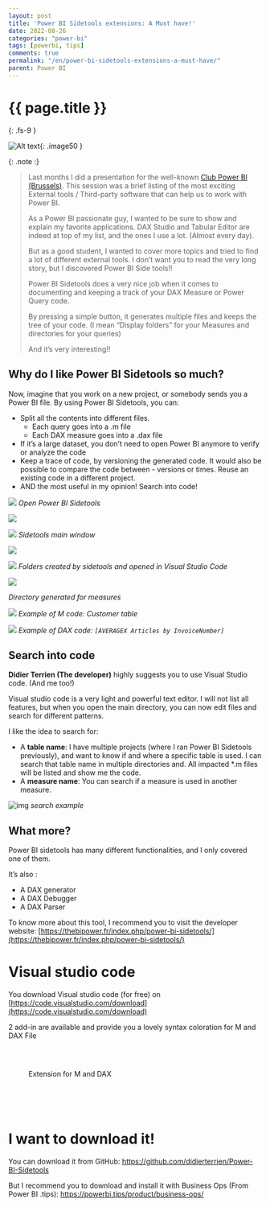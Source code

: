 ```yaml
---
layout: post
title: 'Power BI Sidetools extensions: A Must have!'
date: 2022-08-26
categories: "power-bi"
tags: [powerbi, tips]
comments: true
permalink: "/en/power-bi-sidetools-extensions-a-must-have/"
parent: Power BI
---
```

# {{ page.title }}
{: .fs-9 }


![Alt text](<../../assets/2023/Sidetools copy_500.png>){: .image50 }

{: .note :}
>
>Last months I did a presentation for the well-known <a href="http://clubpowerbi.com/">Club Power BI (Brussels)</a>. This session was a brief listing of the most exciting External tools / Third-party software that can help us to work with Power BI.
>
>As a Power BI passionate guy, I wanted to be sure to show and explain my favorite applications. DAX Studio and Tabular Editor are indeed at top of my list, and the ones I use a lot. (Almost every day).
>
>But as a good student, I wanted to cover more topics and tried to find a lot of different external tools. I don’t want you to read the very long story, but I discovered Power BI Side tools!!
>
>Power BI Sidetools does a very nice job when it comes to documenting and keeping a track of your DAX Measure or Power Query code.
>
>By pressing a simple button, it generates multiple files and keeps the tree of your code. (I mean “Display folders” for your Measures and directories for your queries)
>
>And it’s very interesting!!



## Why do I like Power BI Sidetools so much?

Now, imagine that you work on a new project, or somebody sends you a Power BI file. By using Power BI Sidetools, you can:

- Split all the contents into different files.
    - Each query goes into a .m file
    - Each DAX measure goes into a .dax file
- If it’s a large dataset, you don’t need to open Power BI anymore to verify or analyze the code
- Keep a trace of code, by versioning the generated code. It would also be possible to compare the code between - versions or times.
Reuse an existing code in a different project.
- AND the most useful in my opinion! Search into code!

![](../../assets/2022/08/1-Power-BI-Sidetools-button-1024x717.png)
*Open Power BI Sidetools*


![](../../assets/2022/08/2-Power-BI-Sidetools-window-1-300x121.png)


![](../../assets/2022/08/3-Power-BI-Sidetools-Generate-1-1024x369.png)
*Sidetools main window*


![](../../assets/2022/08/4-VS-main-directory-1.png)


![](../../assets/2022/08/5-Model-1.png)
*Folders created by sidetools and opened in Visual Studio Code*


![](../../assets/2022/08/7-Measures-779x1024.png)

*Directory generated for measures*


![](../../assets/2022/08/6-M-Customer-1024x290.png)
*Example of M code: Customer table*


![](../../assets/2022/08/8-Measure-AVERAGEX-1024x424.png)
*Example of DAX code: `[AVERAGEX Articles by InvoiceNumber]`*



## Search into code

**Didier Terrien (The developer)** highly suggests you to use Visual Studio code. (And me too!)

Visual studio code is a very light and powerful text editor. I will not list all features, but when you open the main directory, you can now edit files and search for different patterns.


I like the idea to search for:

- A **table name**: I have multiple projects (where I ran Power BI Sidetools previously), and want to know if and where a specific table is used. I can search that table name in multiple directories and. All impacted *.m files will be listed and show me the code.
- A **measure name**: You can search if a measure is used in another measure.


![img](../../assets/2022/08/9-Search-Measure-587x1024.png)
*search example*



## What more?

Power BI sidetools has many different functionalities, and I only covered one of them.

It’s also :
- A DAX generator
- A DAX Debugger
- A DAX Parser


To know more about this tool, I recommend you to visit the developer website: [https://thebipower.fr/index.php/power-bi-sidetools/](https://thebipower.fr/index.php/power-bi-sidetools/)





# Visual studio code

You download Visual studio code (for free) on [https://code.visualstudio.com/download](https://code.visualstudio.com/download)


2 add-in are available and provide you a lovely syntax coloration for M and DAX File

<!-- wp:gallery {"linkTo":"none"} -->
<figure class="wp-block-gallery has-nested-images columns-default is-cropped"><!-- wp:image {"id":5346,"sizeSlug":"large","linkDestination":"none"} -->
<figure class="wp-block-image size-large"><img src="../../assets/2022/08/10-Power-Query-Extension-1-1024x309.png" alt="" class="wp-image-5346" /></figure>
<!-- /wp:image -->
<!-- wp:image {"id":5345,"sizeSlug":"large","linkDestination":"none"} -->
<figure class="wp-block-image size-large"><img src="../../assets/2022/08/11-DAX-extension-1-1024x349.png" alt="" class="wp-image-5345" /></figure>
<!-- /wp:image --><br />
<figcaption class="blocks-gallery-caption">Extension for M and DAX</figcaption>
</figure>
<!-- /wp:gallery -->
<!-- wp:spacer {"height":"51px"} -->
<div style="height:51px" aria-hidden="true" class="wp-block-spacer"></div>
<!-- /wp:spacer -->
<!-- wp:heading {"level":1} -->
<h1>I want to download it!</h1>


You can download it from GitHub: <a href="https://github.com/didierterrien/Power-BI-Sidetools">https://github.com/didierterrien/Power-BI-Sidetools</a>


But I recommend you to download and install it with Business Ops (From Power BI .tips): <a href="https://powerbi.tips/product/business-ops/">https://powerbi.tips/product/business-ops/</a>

